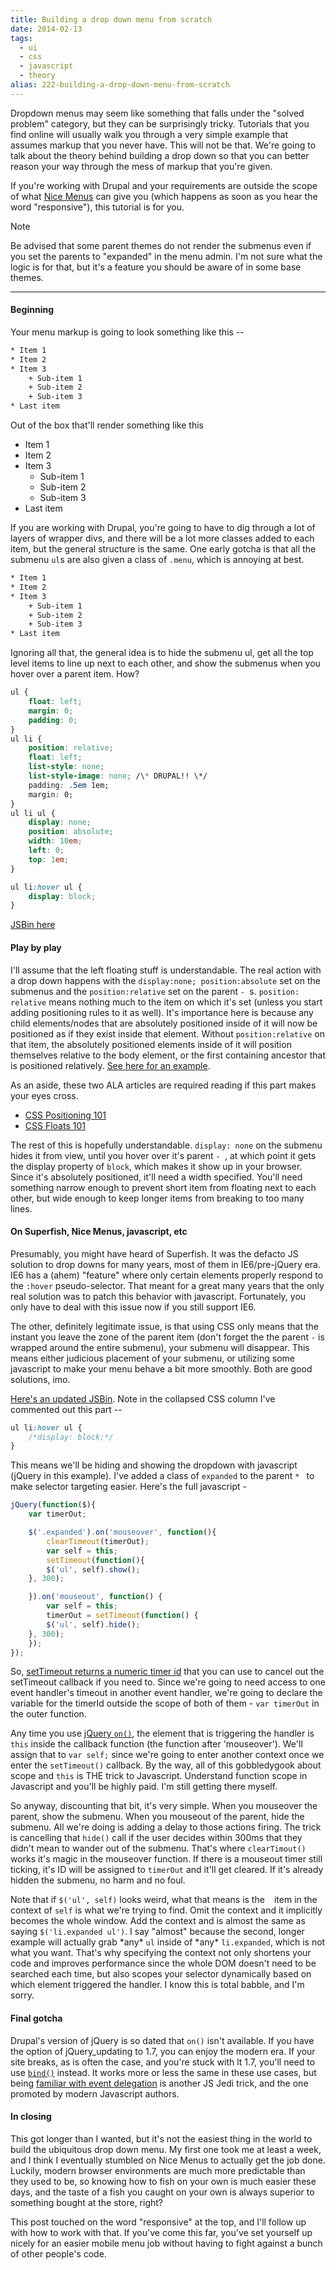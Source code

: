 ```yaml
---
title: Building a drop down menu from scratch
date: 2014-02-13
tags: 
  - ui
  - css
  - javascript
  - theory
alias: 222-building-a-drop-down-menu-from-scratch
---
```

Dropdown menus may seem like something that falls under the "solved problem" category, but they can be surprisingly tricky. Tutorials that you find online will usually walk you through a very simple example that assumes markup that you never have. This will not be that. We're going to talk about the theory behind building a drop down so that you can better reason your way through the mess of markup that you're given. 

If you're working with Drupal and your requirements are outside the scope of what [Nice Menus](https://drupal.org/project/nice_menus) can give you (which happens as soon as you hear the word "responsive"), this tutorial is for you.

> [!note]
> Be advised that some parent themes do not render the submenus even if you set the parents to "expanded" in the menu admin. I'm not sure what the logic is for that, but it's a feature you should be aware of in some base themes.

---

#### Beginning

Your menu markup is going to look something like this --

~~~html
* Item 1
* Item 2
* Item 3
	+ Sub-item 1
	+ Sub-item 2
	+ Sub-item 3
* Last item
~~~

Out of the box that'll render something like this

- Item 1
- Item 2
- Item 3
	- Sub-item 1
	- Sub-item 2
	- Sub-item 3
- Last item

If you are working with Drupal, you're going to have to dig through a lot of layers of wrapper divs, and there will be a lot more classes added to each item, but the general structure is the same. One early gotcha is that all the submenu `ul`s are also given a class of `.menu`, which is annoying at best.

~~~html
* Item 1
* Item 2
* Item 3
	+ Sub-item 1
	+ Sub-item 2
	+ Sub-item 3
* Last item
~~~

Ignoring all that, the general idea is to hide the submenu ul, get all the top level items to line up next to each other, and show the submenus when you hover over a parent item. How?

~~~css
ul {
	float: left;
	margin: 0;
	padding: 0;
}
ul li {
	position: relative;
	float: left;
	list-style: none;
	list-style-image: none; /\* DRUPAL!! \*/
	padding: .5em 1em;
	margin: 0;
}
ul li ul {
	display: none;
	position: absolute;
	width: 10em;
	left: 0;
	top: 1em;
}

ul li:hover ul {
	display: block;
}
~~~

[JSBin here](http://jsbin.com/cemuk/5/edit?html,css,output)

#### Play by play

I'll assume that the left floating stuff is understandable. The real action with a drop down happens with the `display:none; position:absolute` set on the submenus and the `position:relative` set on the parent `- `s. `position: relative` means nothing much to the item on which it's set (unless you start adding positioning rules to it as well). It's importance here is because any child elements/nodes that are absolutely positioned inside of it will now be positioned as if they exist inside that element. Without `position:relative` on that item, the absolutely positioned elements inside of it will position themselves relative to the body element, or the first containing ancestor that is positioned relatively. [See here for an example](http://jsbin.com/cemuk/2/edit?html,css,output). 
 
As an aside, these two ALA articles are required reading if this part makes your eyes cross.

- [CSS Positioning 101](http://alistapart.com/article/css-positioning-101)
- [CSS Floats 101](http://alistapart.com/article/css-floats-101)

The rest of this is hopefully understandable. `display: none` on the submenu hides it from view, until you hover over it's parent `- `, at which point it gets the display property of `block`, which makes it show up in your browser. Since it's absolutely positioned, it'll need a width specified. You'll need something narrow enough to prevent short item from floating next to each other, but wide enough to keep longer items from breaking to too many lines.

#### On Superfish, Nice Menus, javascript, etc

Presumably, you might have heard of Superfish. It was the defacto JS solution to drop downs for many years, most of them in IE6/pre-jQuery era. IE6 has a (ahem) "feature" where only certain elements properly respond to the `:hover` pseudo-selector. That meant for a great many years that the only real solution was to patch this behavior with javascript. Fortunately, you only have to deal with this issue now if you still support IE6. 

The other, definitely legitimate issue, is that using CSS only means that the instant you leave the zone of the parent item (don't forget the the parent `-` is wrapped around the entire submenu), your submenu will disappear. This means either judicious placement of your submenu, or utilizing some javascript to make your menu behave a bit more smoothly. Both are good solutions, imo.

[Here's an updated JSBin](http://jsbin.com/cemuk/7/edit?html,js,output). Note in the collapsed CSS column I've commented out this part --

~~~css
ul li:hover ul {
	/*display: block;*/
}
~~~

	
This means we'll be hiding and showing the dropdown with javascript (jQuery in this example). I've added a class of `expanded` to the parent `* ` to make selector targeting easier. Here's the full javascript -
	
~~~js
jQuery(function($){
	var timerOut;

	$('.expanded').on('mouseover', function(){
		clearTimeout(timerOut);
		var self = this;
		setTimeout(function(){
		$('ul', self).show();
	}, 300);

	}).on('mouseout', function() {
		var self = this;
		timerOut = setTimeout(function() {
		$('ul', self).hide();
	}, 300);
	});
});
~~~

So, [setTimeout returns a numeric timer id](https://developer.mozilla.org/en-US/docs/Web/API/Window.setTimeout) that you can use to cancel out the setTimeout callback if you need to. Since we're going to need access to one event handler's timeout in another event handler, we're going to declare the variable for the timerId outside the scope of both of them - `var timerOut` in the outer function. 

Any time you use [jQuery `on()`](http://api.jquery.com/on/), the element that is triggering the handler is `this` inside the callback function (the function after 'mouseover'). We'll assign that to `var self;` since we're going to enter another context once we enter the `setTimeout()` callback. By the way, all of this gobbledygook about scope and `this` is THE trick to Javascript. Understand function scope in Javascript and you'll be highly paid. I'm still getting there myself.

So anyway, discounting that bit, it's very simple. When you mouseover the parent, show the submenu. When you mouseout of the parent, hide the submenu. All we're doing is adding a delay to those actions firing. The trick is cancelling that `hide()` call if the user decides within 300ms that they didn't mean to wander out of the submenu. That's where `clearTimout()` works it's magic in the mouseover function. If there is a mouseout timer still ticking, it's ID will be assigned to `timerOut` and it'll get cleared. If it's already hidden the submenu, no harm and no foul. 

Note that if `$('ul', self)` looks weird, what that means is the `
` item in the context of `self` is what we're trying to find. Omit the context and it implicitly becomes the whole window. Add the context and is almost the same as saying `$('li.expanded ul')`. I say "almost" because the second, longer example will actually grab \*any\* `ul` inside of \*any\* `li.expanded`, which is not what you want. That's why specifying the context not only shortens your code and improves performance since the whole DOM doesn't need to be searched each time, but also scopes your selector dynamically based on which element triggered the handler. I know this is total babble, and I'm sorry.

#### Final gotcha

Drupal's version of jQuery is so dated that `on()` isn't available. If you have the option of jQuery_updating to 1.7, you can enjoy the modern era. If your site breaks, as is often the case, and you're stuck with lt 1.7, you'll need to use [`bind()`](http://api.jquery.com/bind/) instead. It works more or less the same in these use cases, but being [familiar with event delegation](http://code.tutsplus.com/tutorials/quick-tip-javascript-event-delegation-in-4-minutes--net-8961) is another JS Jedi trick, and the one promoted by modern Javascript authors.

#### In closing

This got longer than I wanted, but it's not the easiest thing in the world to build the ubiquitous drop down menu. My first one took me at least a week, and I think I eventually stumbled on Nice Menus to actually get the job done. Luckily, modern browser environments are much more predictable than they used to be, so knowing how to fish on your own is much easier these days, and the taste of a fish you caught on your own is always superior to something bought at the store, right?

This post touched on the word "responsive" at the top, and I'll follow up with how to work with that. If you've come this far, you've set yourself up nicely for an easier mobile menu job without having to fight against a bunch of other people's code.

